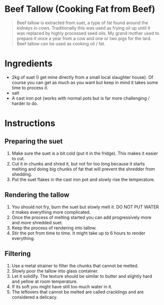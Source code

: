 # Beef Tallow (Cooking Fat from Beef)

> Beef tallow is extracted from suet, a type of fat found around the kidneys in cows. Traditionally this was used as frying oil up until it was replaced by highly processed seed oils.
> My grand mother used to prepare it once a year from a cow and one or two pigs for the lard. Beef tallow can be used as cooking oil / fat.

# Ingredients

* 2kg of suet (I get mine directly from a small local slaughter house). Of course you can get as much as you want but keep in mind it takes some time to process it.
* salt
* A cast iron pot (works with normal pots but is far more challenging / harder to do.

# Instructions

## Preparing the suet
1) Make sure the suet is a bit cold (put it in the fridge). This makes it easier to cut.
2) Cut it in chunks and shred it, but not for too long because it starts melting and doing big chunks of fat that will prevent the shredder from shedding.
3) Put the suet flakes in the cast iron pot and slowly rise the temperature.

## Rendering the tallow
1) You should not fry, burn the suet but slowly melt it. DO NOT PUT WATER it makes everything more complicated.
2) Once the process of melting started you can add progressively more and more shredded suet.
4) Keep the process of rendering into tallow.
5) Stir the pot from time to time. It might take up to 6 hours to render everything.

## Filtering
1) Use a metal strainer to filter the chunks that cannot be melted.
2) Slowly poor the tallow into glass container.
3) Let it solidify. The texture should be similar to butter and slightly hard and yellow at room temperature.
4) If its soft you might have still too much water in it.
5) The leftovers that cannot be melted are called cracklings and are considered a delicacy.

